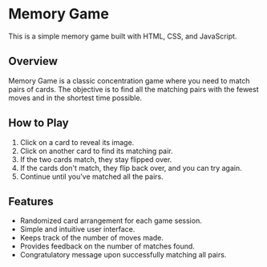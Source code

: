 # Memory Game

This is a simple memory game built with HTML, CSS, and JavaScript.

## Overview

Memory Game is a classic concentration game where you need to match pairs of cards. The objective is to find all the matching pairs with the fewest moves and in the shortest time possible.

## How to Play

1. Click on a card to reveal its image.
2. Click on another card to find its matching pair.
3. If the two cards match, they stay flipped over.
4. If the cards don't match, they flip back over, and you can try again.
5. Continue until you've matched all the pairs.

## Features

- Randomized card arrangement for each game session.
- Simple and intuitive user interface.
- Keeps track of the number of moves made.
- Provides feedback on the number of matches found.
- Congratulatory message upon successfully matching all pairs.





